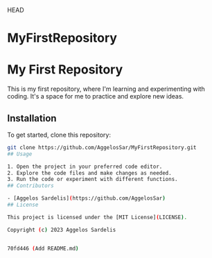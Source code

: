 HEAD
# MyFirstRepository
# My First Repository
This is my first repository, where I'm learning and experimenting with coding. It's a space for me to practice and explore new ideas.
## Installation

To get started, clone this repository:

```bash
git clone https://github.com/AggelosSar/MyFirstRepository.git
## Usage

1. Open the project in your preferred code editor.
2. Explore the code files and make changes as needed.
3. Run the code or experiment with different functions.
## Contributors

- [Aggelos Sardelis](https://github.com/AggelosSar)
## License

This project is licensed under the [MIT License](LICENSE).

Copyright (c) 2023 Aggelos Sardelis


70fd446 (Add README.md)
